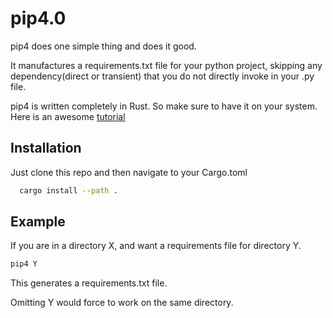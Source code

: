 
# pip4.0

pip4 does one simple thing and does it good.

It manufactures a requirements.txt file for your python project, skipping any dependency(direct or transient) that you do not directly invoke in your .py file.

pip4 is written completely in Rust. So make sure to have it on your system. Here is an awesome [tutorial](https://www.rust-lang.org/tools/install)


## Installation

Just clone this repo and then navigate to your Cargo.toml

```bash
  cargo install --path .
```
    
## Example

If you are in a directory X, and want a requirements file for directory Y.

```bash 
pip4 Y
```

This generates a requirements.txt file.

Omitting Y would force to work on the same directory.


